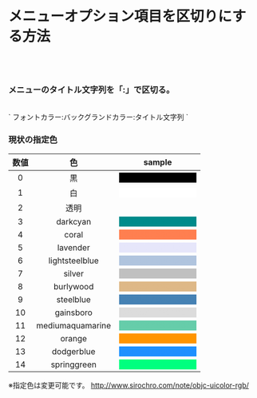 # メニューオプション項目を区切りにする方法

<br><br>
### メニューのタイトル文字列を「:」で区切る。

<br>
` フォントカラー:バックグランドカラー:タイトル文字列 `

### 現状の指定色

| 数値 | 色 | sample |
|:---:|:--:|:--:|
|0 | 黒 | <span style="color:#000000;background-color:#000000;">123456789012345</span> |
|1 | 白 | <span style="color:#ffffff;background-color:#ffffff;">123456789012345</span> |
|2 | 透明 |  |
|3 | darkcyan | <span style="color:#008b8b;background-color:#008b8b;">123456789012345</span> |
|4 | coral | <span style="color:#ff7f50;background-color:#ff7f50;">123456789012345</span> |
|5 | lavender | <span style="color:#e6e6fa;background-color:#e6e6fa;">123456789012345</span> |
|6 | lightsteelblue | <span style="color:#b0c4de;background-color:#b0c4de;">123456789012345</span> |
|7 | silver | <span style="color:#c0c0c0;background-color:#c0c0c0;">123456789012345</span> |
|8 | burlywood | <span style="color:#deb887;background-color:#deb887;">123456789012345</span> |
|9 | steelblue | <span style="color:#4682b4;background-color:#4682b4;">123456789012345</span> |
|10| gainsboro | <span style="color:#dcdcdc;background-color:#dcdcdc;">123456789012345</span> |
|11| mediumaquamarine| <span style="color:#66cdaa;background-color:#66cdaa;">123456789012345</span> |
|12| orange| <span style="color:#FF9500;background-color:#FF9500;">123456789012345</span> |
|13| dodgerblue| <span style="color:#1e90ff;background-color:#1e90ff;">123456789012345</span> |
|14| springgreen| <span style="color:#00ff7f;background-color:#00ff7f;">123456789012345</span> |

※指定色は変更可能です。
http://www.sirochro.com/note/objc-uicolor-rgb/
